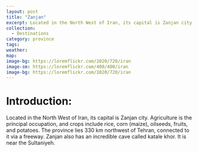 ```yaml
---
layout: post
title: "Zanjan"
excerpt: Located in the North West of Iran, its capital is Zanjan city. Agriculture is the principal occupation, and crops include rice, corn (maize), oilseeds, fruits, and potatoes.
collection:
  - Destinations
category: province
tags:
weather:
map:
image-bg: https://loremflickr.com/1020/720/iran
image-sm: https://loremflickr.com/400/400/iran
image-bg: https://loremflickr.com/1020/720/iran
---
```

# **Introduction:**

Located in the North West of Iran, its capital is Zanjan city. Agriculture is the principal occupation, and crops include rice, corn (maize), oilseeds, fruits, and potatoes. The province lies 330 km northwest of Tehran, connected to it via a freeway. Zanjan also has an incredible cave called katale khor. It is near the Sultaniyeh.